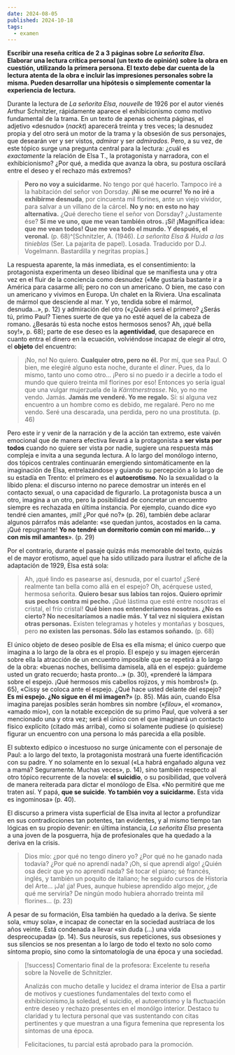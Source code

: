 ```yaml
---
date: 2024-08-05
published: 2024-10-18
tags:
  - examen
---
```


__Escribir una reseña crítica de 2 a 3 páginas sobre _La señorita Elsa_. Elaborar una lectura crítica personal (un texto de opinión) sobre la obra en cuestión, utilizando la primera persona. El texto debe dar cuenta de la lectura atenta de la obra e incluir las impresiones personales sobre la misma. Pueden desarrollar una hipótesis o simplemente comentar la experiencia de lectura.__

Durante la lectura de *La señorita Elsa*, *nouvelle* de 1926 por el autor vienés Arthur Schnitzler, rápidamente aparece el exhibicionismo como motivo fundamental de la trama. En un texto de apenas ochenta páginas, el adjetivo «desnudo» (*nackt*) aparecerá treinta y tres veces; la desnudez propia y del otro será un motor de la trama y la obsesión de sus personajes, que desearán ver y ser vistos, *admirar* y ser *admirados*. Pero, a su vez, de este tópico surge una pregunta central para la lectura: ¿cuál es *exactamente* la relación de Elsa T., la protagonista y narradora, con el exhibicionismo? ¿Por qué, a medida que avanza la obra, su postura oscilará entre el deseo y el rechazo más extremos?
>**Pero no voy a suicidarme.** No tengo por qué hacerlo. Tampoco iré a la habitación del señor von Dorsday. **¡Ni se me ocurre! Yo no iré a exhibirme desnuda**, por cincuenta mil florines, ante un viejo vividor, para salvar a un villano de la cárcel. **No y no: en esto no hay alternativa.** ¿Qué derecho tiene el señor von Dorsday? ¿Justamente ése? **Si me ve uno, que me vean también otros. ¡Sí! ¡Magnífica idea: que me vean todos! Que me vea todo el mundo. Y después, el veronal.** (p. 68)^[Schnitzler, A. (1946). _La señorita Elsa & Huida a las tinieblas_ (Ser. La pajarita de papel). Losada. Traducido por D.J. Vogelmann. Bastardilla y negritas propias.] 

La respuesta aparente, la más inmediata, es el consentimiento: la protagonista experimenta un deseo libidinal que se manifiesta una y otra vez en el fluir de la conciencia como desnudez («Me gustaría bastante ir a América para casarme allí; pero no con un americano. O bien, me caso con un americano y vivimos en Europa. Un chalet en la Riviera. Una escalinata de mármol que desciende al mar. Y yo, tendida sobre el mármol, desnuda…», p. 12) y admiración del otro («¿Quién será el primero? ¿Serás tú, primo Paul? Tienes suerte de que ya no esté aquel de la cabeza de romano. ¿Besarás tú esta noche estos hermosos senos? Ah, ¡qué bella soy!», p. 68); parte de ese deseo es la **agentividad**, que desaparece en cuanto entra el dinero en la ecuación, volviéndose incapaz de elegir al otro, el **objeto** del encuentro:
>¡No, no! No quiero. **Cualquier otro, pero no él.** Por mí, que sea Paul. O bien, me elegiré alguno esta noche, durante el _diner_. Pues, da lo mismo, tanto uno como otro… ¡Pero si no puedo ir a decirle a todo el mundo que quiero treinta mil florines por eso! Entonces yo sería igual que una vulgar mujerzuela de la _Kärntnerstrasse_. No, yo no me vendo. Jamás. **Jamás me venderé. Yo me regalo.** Sí: si alguna vez encuentro a un hombre como es debido, me regalaré. Pero no me vendo. Seré una descarada, una perdida, pero no una prostituta. (p. 46)

Pero este ir y venir de la narración y de la acción tan extremo, este vaivén emocional que de manera efectiva llevará a la protagonista a **ser vista por todos** cuando no quiere ser vista por nadie, sugiere una respuesta más compleja e invita a una segunda lectura.
A lo largo del monólogo interno, dos tópicos centrales continuarán emergiendo sintomáticamente en la imaginación de Elsa, entrelazándose y guiando su percepción a lo largo de su estadía en Trento: el primero es el **autoerotismo**. No la sexualidad o la líbido plena: el discurso interno no parece demostrar un interés en el contacto sexual, o una capacidad de figurarlo. La protagonista busca a un otro, imagina a un otro, pero la posibilidad de concretar un encuentro siempre es rechazada en última instancia. Por ejemplo, cuando dice «yo tendré cien amantes, ¡mil! ¿Por qué no?» (p. 26), también debe aclarar algunos párrafos más adelante: «se quedan juntos, acostados en la cama. ¡Qué repugnante! **Yo no tendré un dormitorio común con mi marido… y con mis mil amantes**». (p. 29) 

Por el contrario, durante el pasaje quizás más memorable del texto, quizás el de mayor erotismo, aquel que ha sido utilizado para ilustrar el afiche de la adaptación de 1929, Elsa está sola:
>Ah, ¡qué lindo es pasearse así, desnuda, por el cuarto! ¿Seré realmente tan bella como allá en el espejo? Oh, acérquese usted, hermosa señorita. **Quiero besar sus labios tan rojos. Quiero oprimir sus pechos contra mi pecho.** ¡Qué lástima que esté entre nosotras el cristal, el frío cristal! **Qué bien nos entenderíamos nosotras. ¿No es cierto? No necesitaríamos a nadie más. Y tal vez ni siquiera existan otras personas.** Existen telegramas y hoteles y montañas y bosques, pero **no existen las personas. Sólo las estamos soñando.** (p. 68)

El único objeto de deseo posible de Elsa es ella misma; el único cuerpo que imagina a lo largo de la obra es el propio. El espejo y su imagen ejercerán sobre ella la atracción de un encuentro imposible que se repetirá a lo largo de la obra: «buenas noches, bellísima damisela, allá en el espejo: guárdeme usted un grato recuerdo; hasta pronto…» (p. 30), «prenderé la lámpara sobre el espejo. ¡Qué hermosos mis cabellos rojizos, y mis hombros!» (p. 65), «Cissy se coloca ante el espejo. ¿Qué hace usted delante del espejo? **Es mi espejo. ¿No sigue en él mi imagen?**» (p. 85). Más aún, cuando Elsa imagina parejas posibles serán hombres sin nombre («*filou*», el «romano», «amado mío»), con la notable excepción de su primo Paul, que volverá a ser mencionado una y otra vez; será el único con el que imaginará un contacto físico explícito (citado más arriba), como si solamente pudiese (o quisiese) figurar un encuentro con una persona lo más parecida a ella posible. 

El subtexto edípico o incestuoso no surge únicamente con el personaje de Paul: a lo largo del texto, la protagonista mostrará una fuerte identificación con su padre. Y no solamente en lo sexual («La habrá engañado alguna vez a mamá? Seguramente. Muchas veces», p. 14), sino también respecto al otro tópico recurrente de la novela: **el suicidio**, o su posibilidad, que volverá de manera reiterada para dictar el monólogo de Elsa. «No permitiré que me traten así. Y papá, **que se suicide**. **Yo también voy a suicidarme.** Esta vida es ingominosa» (p. 40).

El discurso a primera vista superficial de Elsa invita al lector a profundizar en sus contradicciones tan potentes, tan evidentes, y al mismo tiempo tan lógicas en su propio devenir: en última instancia, _La señorita Elsa_ presenta a una joven de la posguerra, hija de profesionales que ha quedado a la deriva en la crisis.

>Dios mío: ¿por qué no tengo dinero yo? ¿Por qué no he ganado nada todavía? ¿Por qué no aprendí nada? ¡Oh, sí que aprendí algo! ¿Quién osa decir que yo no aprendí nada? Sé tocar el piano; sé francés, inglés, y también un poquito de italiano; he seguido cursos de Historia del Arte… ¡Ja! ¡ja! Pues, aunque hubiese aprendido algo mejor, ¿de qué me serviría? De ningún modo hubiera ahorrado treinta mil florines… (p. 23)

A pesar de su formación, Elsa también ha quedado a la deriva. Se siente sola, «muy sola», e incapaz de conectar en la sociedad austríaca de los años veinte. Está condenada a llevar «sin duda (…) una vida despreocupada» (p. 14). Sus neurosis, sus repeticiones, sus obsesiones y sus silencios se nos presentan a lo largo de todo el texto no solo como síntoma propio, sino como la sintomatología de una época y una sociedad.

>[!success] Comentario final de la profesora:
>Excelente tu reseña sobre la Novelle de Schnitzler. 
>
>Analizás con mucho detalle y lucidez el drama interior de Elsa a partir de motivos y cuestiones fundamentales del texto como el exhibicionismo,la soledad, el suicidio, el autoerotismo y la fluctuación entre deseo y rechazo presentes en el monólgo interior. Destaco tu claridad y tu lectura personal que vas sustentando con citas pertinentes y que muestran a una figura femenina que representa los síntomas de una época.
>
>Felicitaciones, tu parcial está aprobado para la promoción.